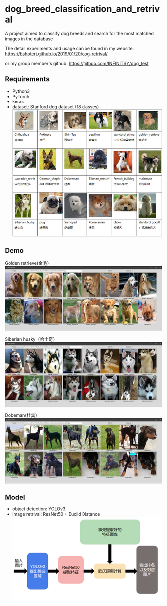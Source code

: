 # dog_breed_classification_and_retrival
A project aimed to classify dog breeds and search for the most matched images in the database

The detail experiments and usage can be found in my website: https://bshoterj.github.io/2019/01/20/dog-retrival/

or my group member's github: https://github.com/INFINITSY/dog_test

## Requirements

 - Python3  
 - PyTorch
 - keras
 - dataset: Stanford dog dataset (18 classes)
![class](https://github.com/BshoterJ/dog_breed_retrival/blob/master/screen_img/class.png)

## Demo

Golden retrieve(金毛）
![t1](https://github.com/BshoterJ/dog_breed_retrival/blob/master/screen_img/test1.jpg)

Siberian husky（哈士奇）
![t2](https://github.com/BshoterJ/dog_breed_retrival/blob/master/screen_img/test2.jpg)

Dobeman(杜宾）
![t3](https://github.com/BshoterJ/dog_breed_retrival/blob/master/screen_img/test3.jpg)
        
## Model

- object detection: YOLOv3
- image retrival: ResNet50 + Euclid Distance
![model](https://github.com/BshoterJ/dog_breed_retrival/blob/master/screen_img/QQ%E6%88%AA%E5%9B%BE20190118001637.png)
